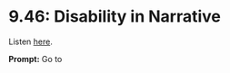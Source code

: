 # 9.46: Disability in Narrative 

Listen [here](http://www.writingexcuses.com/2014/11/09/writing-excuses-9-46-disability-in-narrative/). 

**Prompt:** Go to 
